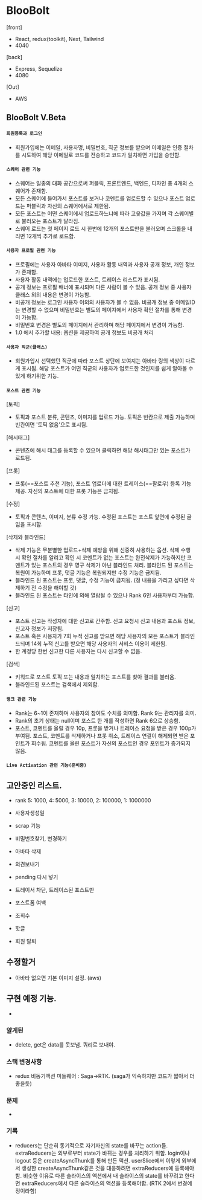 # BlooBolt

[front]

- React, redux(toolkit), Next, Tailwind
- 4040

[back]

- Express, Sequelize
- 4080

[Out]

- AWS

## BlooBolt V.Beta

#### `회원등록과 로그인`

- 회원가입에는 이메일, 사용자명, 비밀번호, 직군 정보를 받으며 이메일은 인증 절차를 시도하여 해당 이메일로 코드를 전송하고 코드가 일치하면 가입을 승인함.

#### `스퀘어 관련 기능`

- 스퀘어는 일종의 대화 공간으로써 퍼블릭, 프론트엔드, 백엔드, 디자인 총 4개의 스퀘어가 존재함.
- 모든 스퀘어에 들어가서 포스트를 보거나 코멘트를 업로드할 수 있으나 포스트 업로드는 퍼블릭과 자신의 스퀘어에서로 제한됨.
- 모든 포스트는 어떤 스퀘어에서 업로드하느냐에 따라 고윳값을 가지며 각 스퀘어별로 불러오는 포스트가 달라짐.
- 스퀘어 로드는 첫 페이지 로드 시 한번에 12개의 포스트만을 불러오며 스크롤을 내리면 12개씩 추가로 로드함.

#### `사용자 프로필 관련 기능`

- 프로필에는 사용자 아바타 이미지, 사용자 활동 내역과 사용자 공개 정보, 개인 정보가 존재함.
- 사용자 활동 내역에는 업로드한 포스트, 트레이스 리스트가 표시됨.
- 공개 정보는 프로필 배너에 표시되며 다른 사람이 볼 수 있음. 공개 정보 중 사용자 클래스 외의 내용은 변경이 가능함.
- 비공개 정보는 로그인 사용자 이외의 사용자가 볼 수 없음. 비공개 정보 중 이메일ID는 변경할 수 없으며 비밀번호는 별도의 페이지에서 사용자 확인 절차를 통해 변경이 가능함.
- 비밀번호 변경은 별도의 페이지에서 관리하며 해당 페이지에서 변경이 가능함.
- 1.0 에서 추가할 내용: 옵션을 제공하여 공개 정보도 비공개 처리

#### `사용자 직군(클래스)`

- 회원가입시 선택했던 직군에 따라 포스트 상단에 보여지는 아바타 링의 색상이 다르게 표시됨. 해당 포스트가 어떤 직군의 사용자가 업로드한 것인지를 쉽게 알아볼 수 있게 하기위한 기능.

#### `포스트 관련 기능`

[토픽]

- 토픽과 포스트 분류, 콘텐츠, 이미지를 업로드 가능. 토픽은 빈칸으로 제출 가능하며 빈칸이면 '토픽 없음'으로 표시됨.

[해시태그]

- 콘텐츠에 해시 태그를 등록할 수 있으며 클릭하면 해당 해시태그만 있는 포스트가 로드됨.

[프롯]

- 프롯(==포스트 추천 기능), 포스트 업로더에 대한 트레이스(==팔로우) 등록 기능 제공. 자신의 포스트에 대한 프롯 기능은 금지됨.

[수정]

- 토픽과 콘텐츠, 이미지, 분류 수정 가능. 수정된 포스트는 포스트 앞면에 수정된 글임을 표시함.

[삭제와 블라인드]

- 삭제 기능은 무분별한 업로드+삭제 예방을 위해 신중히 사용하는 옵션. 삭제 수행 시 확인 절차를 알리고 확인 시
  코멘트가 없는 포스트는 완전삭제가 가능하지만 코멘트가 있는 포스트의 경우 영구 삭제가 아닌 블라인드 처리. 블라인드 된 포스트는 복원이 가능하며 프롯, 댓글 기능은 복원되지만 수정 기능은 금지됨.
- 블라인드 된 포스트는 프롯, 댓글, 수정 기능이 금지됨. (정 내용을 가리고 싶다면 삭제하기 전 수정을 해야할 것)
- 블라인드 된 포스트는 타인에 의해 열람될 수 있으나 Rank 6인 사용자부터 가능함.

[신고]

- 포스트 신고는 작성자에 대한 신고로 간주함. 신고 요청시 신고 내용과 포스트 정보, 신고자 정보가 저장됨.
- 포스트 혹은 사용자가 7회 누적 신고를 받으면 해당 사용자의 모든 포스트가 블라인드되며 14회 누적 신고를 받으면 해당 사용자의 서비스 이용이 제한됨.
- 한 계정당 한번 신고한 다른 사용자는 다시 신고할 수 없음.

[검색]

- 키워드로 포스트 토픽 또는 내용과 일치하는 포스트를 찾아 결과를 불러옴.
- 블라인드된 포스트는 검색에서 제외함.

#### `랭크 관련 기능`

- Rank는 6~1이 존재하며 사용자의 참여도 수치를 의미함. Rank 9는 관리자를 의미.
- Rank의 초기 상태는 null이며 포스트 한 개를 작성하면 Rank 6으로 상승함.
- 포스트, 코멘트를 올릴 경우 10p, 프롯을 받거나 트레이스 요청을 받은 경우 100p가 부여됨. 포스트, 코멘트를 삭제하거나 프롯 취소, 트레이스 연결이 해제되면 받은 포인트가 회수됨. 코멘트를 올린 포스트가 자신의 포스트인 경우 포인트가 증가되지 않음.

#### `Live Activation 관련 기능(준비중)`

<!-- - stack; useInterval -->

## 고안중인 리스트.

- rank 5: 1000, 4: 5000, 3: 10000, 2: 100000, 1: 1000000
- 사용자생성일
- scrap 기능
- 비밀번호찾기, 변경하기
- 아바타 삭제
- 의견보내기

- pending 다시 넣기
- 트레이서 차단, 트레이스된 포스트만
- 포스트폼 여백
- 조회수
- 핫글
- 회원 탈퇴

## 수정할거

- 아바타 없으면 기본 이미지 설정. (aws)

## 구현 예정 기능.

-

### 알게된

- delete, get은 data를 못보냄. 쿼리로 보내야.

### 스택 변경사항

- redux 비동기액션 미들웨어 : Saga->RTK. (saga가 익숙하지만 코드가 짧아서 더 좋을듯)

### 문제

-

### 기록

- reducers는 단순히 동기적으로 자기자신의 state를 바꾸는 action들.
  extraReducers는 외부로부터 state가 바뀌는 경우를 처리하기 위함. login이나 logout 등은 createAsyncThunk를 통해 만든 액션. userSlice에서 이렇게 외부에서 생성한 createAsyncThunk같은 것을 대응하려면 extraReducers에 등록해야함. 비슷한 이유로 다른 슬라이스의 액션에서 내 슬라이스의 state를 바꾸려고 한다면 extraReducers에서 다른 슬라이스의 액션을 등록해야함. (RTK 2에서 변경예정이라함)

